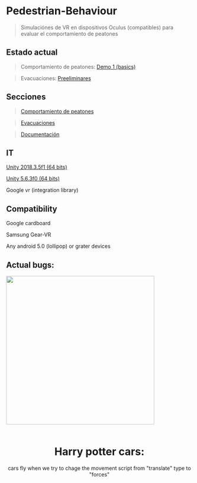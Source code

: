 ﻿# Pedestrian-Behaviour

>Simulaciónes de VR en dispositivos Oculus (compatibles) para
evaluar el comportamiento de peatones


## Estado actual
>Comportamiento de peatones: [Demo 1 (basics)](https://github.com/RicardoGuevara/Pedestrian-Behaviour/tree/master/comportamiento_peatones/demo/VrPedBehav)

>Evacuaciones: [Preeliminares](https://github.com/RicardoGuevara/Pedestrian-Behaviour/tree/master/evacuaciones/vrproyect)


## Secciones
>[Comportamiento de peatones](https://github.com/RicardoGuevara/Pedestrian-Behaviour/tree/master/comportamiento_peatones/demo/VrPedBehav)


>[Evacuaciones](https://github.com/RicardoGuevara/Pedestrian-Behaviour/tree/master/evacuaciones)


>[Documentación](https://github.com/RicardoGuevara/Pedestrian-Behaviour/tree/master/Documentos)



## IT

[Unity 2018.3.5f1 (64 bits)](https://unity3d.com/es/get-unity/download?thank-you=update&download_nid=60709&os=Win)

[Unity 5.6.3f0 (64 bits)](https://unity3d.com/es/get-unity/download?thank-you=update&download_nid=47820&os=Win)

Google vr (integration library)

## Compatibility
Google cardboard

Samsung Gear-VR

Any android 5.0 (lollipop) or grater devices 

## Actual bugs:

<div align="center">
  <div align="left">
    <img src="https://github.com/RicardoGuevara/Pedestrian-Behaviour/blob/master/imagenes/Captura%20de%20pantalla%202019-03-16%20a%20la(s)%2010.26.52%20a.%20m..png" width="400"><br><br>
  </div>
  <p><h1>Harry potter cars: </h1>cars fly when we try to chage the movement script from "translate" type to "forces"</p>
  
</div>
